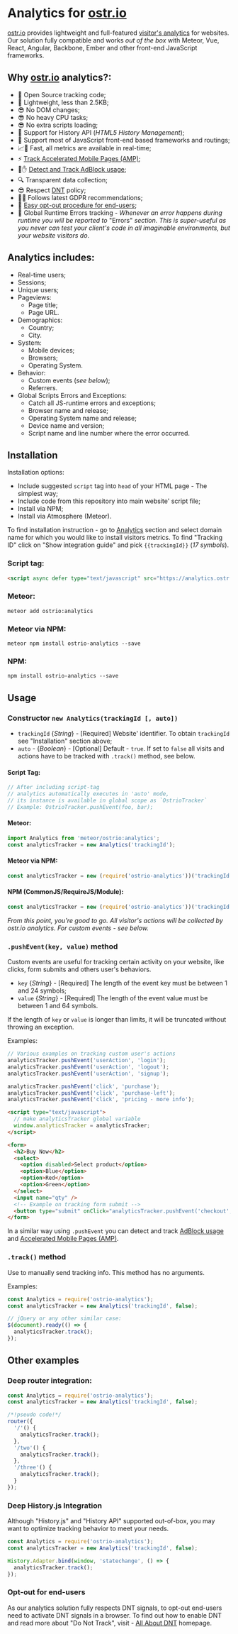 # Analytics for [ostr.io](https://ostr.io)

[ostr.io](https://ostr.io) provides lightweight and full-featured [visitor's analytics](https://ostr.io/info/web-analytics) for websites. Our solution fully compatible and works *out of the box* with Meteor, Vue, React, Angular, Backbone, Ember and other front-end JavaScript frameworks.

## Why [ostr.io](https://ostr.io/info/web-analytics) analytics?:

- 👐 Open Source tracking code;
- 🚀 Lightweight, less than 2.5KB;
- 😎 No DOM changes;
- 😎 No heavy CPU tasks;
- 😎 No extra scripts loading;
- 🤝 Support for History API (*HTML5 History Management*);
- 🤝 Support most of JavaScript front-end based frameworks and routings;
- 📈🚀 Fast, all metrics are available in real-time;
- ⚡️ [Track Accelerated Mobile Pages (AMP)](https://github.com/VeliovGroup/ostrio/blob/master/docs/analytics/track-amp.md);
- 🛑✋ [Detect and Track AdBlock usage](https://github.com/VeliovGroup/ostrio/blob/master/docs/analytics/detect-adblock.md);
- 🔍 Transparent data collection;
- 😎 Respect [DNT](https://en.wikipedia.org/wiki/Do_Not_Track) policy;
- 👨‍⚖️ Follows latest GDPR recommendations;
- 🙆 [Easy opt-out procedure for end-users](#opt-out-for-end-users);
- 🐞 Global Runtime Errors tracking - *Whenever an error happens during runtime you will be reported to* "Errors" *section. This is super-useful as you never can test your client's code in all imaginable environments, but your website visitors do*.

## Analytics includes:

- Real-time users;
- Sessions;
- Unique users;
- Pageviews:
  - Page title;
  - Page URL.
- Demographics:
  - Country;
  - City.
- System:
  - Mobile devices;
  - Browsers;
  - Operating System.
- Behavior:
  - Custom events (*see below*);
  - Referrers.
- Global Scripts Errors and Exceptions:
  - Catch all JS-runtime errors and exceptions;
  - Browser name and release;
  - Operating System name and release;
  - Device name and version;
  - Script name and line number where the error occurred.

## Installation

Installation options:

- Include suggested `script` tag into `head` of your HTML page - The simplest way;
- Include code from this repository into main website' script file;
- Install via NPM;
- Install via Atmosphere (Meteor).

To find installation instruction - go to [Analytics](https://ostr.io/service/analytics) section and select domain name for which you would like to install visitors metrics. To find "Tracking ID" click on "Show integration guide" and pick `{{trackingId}}` (*17 symbols*).

### Script tag:

```html
<script async defer type="text/javascript" src="https://analytics.ostr.io/{{trackingId}}.js"></script>
```

### Meteor:

```shell
meteor add ostrio:analytics
```

### Meteor via NPM:

```shell
meteor npm install ostrio-analytics --save
```

### NPM:

```shell
npm install ostrio-analytics --save
```

## Usage

### Constructor `new Analytics(trackingId [, auto])`

- `trackingId` {*String*} - [Required] Website' identifier. To obtain `trackingId` see "Installation" section above;
- `auto` - {*Boolean*} - [Optional] Default - `true`. If set to `false` all visits and actions have to be tracked with `.track()` method, see below.

#### Script Tag:

```js
// After including script-tag
// analytics automatically executes in 'auto' mode,
// its instance is available in global scope as `OstrioTracker`
// Example: OstrioTracker.pushEvent(foo, bar);
```

#### Meteor:

```js
import Analytics from 'meteor/ostrio:analytics';
const analyticsTracker = new Analytics('trackingId');
```

#### Meteor via NPM:

```js
const analyticsTracker = new (require('ostrio-analytics'))('trackingId');
```

#### NPM (CommonJS/RequireJS/Module):

```js
const analyticsTracker = new (require('ostrio-analytics'))('trackingId');
```

*From this point, you're good to go. All visitor's actions will be collected by ostr.io analytics. For custom events - see below.*

### `.pushEvent(key, value)` method

Custom events are useful for tracking certain activity on your website, like clicks, form submits and others user's behaviors.

- `key` {*String*} - [Required] The length of the event key must be between 1 and 24 symbols;
- `value` {*String*} - [Required] The length of the event value must be between 1 and 64 symbols.

If the length of `key` or `value` is longer than limits, it will be truncated without throwing an exception.

Examples:

```js
// Various examples on tracking custom user's actions
analyticsTracker.pushEvent('userAction', 'login');
analyticsTracker.pushEvent('userAction', 'logout');
analyticsTracker.pushEvent('userAction', 'signup');

analyticsTracker.pushEvent('click', 'purchase');
analyticsTracker.pushEvent('click', 'purchase-left');
analyticsTracker.pushEvent('click', 'pricing - more info');
```

```html
<script type="text/javascript">
  // make analyticsTracker global variable
  window.analyticsTracker = analyticsTracker;
</script>

<form>
  <h2>Buy Now</h2>
  <select>
    <option disabled>Select product</option>
    <option>Blue</option>
    <option>Red</option>
    <option>Green</option>
  </select>
  <input name="qty" />
  <!-- Example on tracking form submit -->
  <button type="submit" onClick="analyticsTracker.pushEvent('checkout', 'buy-now-form')">Checkout</button>
</form>
```

In a similar way using `.pushEvent` you can detect and track [AdBlock usage](https://github.com/VeliovGroup/ostrio/blob/master/docs/analytics/detect-adblock.md) and [Accelerated Mobile Pages (AMP)](https://github.com/VeliovGroup/ostrio/blob/master/docs/analytics/track-amp.md).

### `.track()` method

Use to manually send tracking info. This method has no arguments.

Examples:

```js
const Analytics = require('ostrio-analytics');
const analyticsTracker = new Analytics('trackingId', false);

// jQuery or any other similar case:
$(document).ready(() => {
  analyticsTracker.track();
});
```

## Other examples

### Deep router integration:

```js
const Analytics = require('ostrio-analytics');
const analyticsTracker = new Analytics('trackingId', false);

/*!pseudo code!*/
router({
  '/'() {
    analyticsTracker.track();
  },
  '/two'() {
    analyticsTracker.track();
  },
  '/three'() {
    analyticsTracker.track();
  }
});
```

### Deep History.js Integration

Although "History.js" and "History API" supported out-of-box, you may want to optimize tracking behavior to meet your needs.

```js
const Analytics = require('ostrio-analytics');
const analyticsTracker = new Analytics('trackingId', false);

History.Adapter.bind(window, 'statechange', () => {
  analyticsTracker.track();
});
```

### Opt-out for end-users

As our analytics solution fully respects DNT signals, to opt-out end-users need to activate DNT signals in a browser. To find out how to enable DNT and read more about "Do Not Track", visit - [All About DNT](https://allaboutdnt.com/) homepage.
